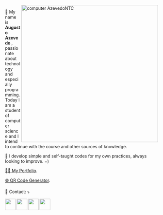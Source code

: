 <img src="https://raw.githubusercontent.com/MicaelliMedeiros/micaellimedeiros/master/image/computer-illustration.png" min-width="450px" max-width="450px" width="450px" align="right" alt="computer AzevedoNTC">

<p align="left"> 
  📌 My name is <strong> Augusto Azevedo </strong>, passionate about technology and especially programming.<br>
  Today I am a student of computer science and I intend to continue with the course and other sources of knowledge.
</p>


<p align="left">
  🎯 I develop simple and self-taught codes for my own practices, always looking to improve. =)
</p>

<a href="https://main.d3dm5m8griv6zb.amplifyapp.com/">👨‍🎓 My Portfolio</a>.

<a href="https://main.d2n3362xet2yxj.amplifyapp.com/">☢️ QR Code Generator</a>.

<p align="left">
  💌 Contact: ⤵️
</p>

<p align="left">
  <a href="https://t.me/azevedontc" alt="Telegram">
  <img align="left" width="35px" height="37px" src="https://img.icons8.com/fluency/48/null/telegram-app.png"/></a>
  
  <a href="https://www.linkedin.com/in/augustoazevedontc/" alt="Linkedin">
  <img align="left" width="35px" height="37px" src="https://img.icons8.com/fluency/48/null/linkedin.png"/></a>

  <a href="https://twitter.com/azevedontc" alt="Twitter">
  <img align="left" width="35px" height="37px" src="https://img.icons8.com/fluency/48/null/twitter.png"/></a>
  
  <a href="https://www.figma.com/@azevedontc" alt="Figma">
  <img align="left" width="35px" height="37px" src="https://img.icons8.com/fluency/48/null/figma.png"/></a>
</p>

</br>
